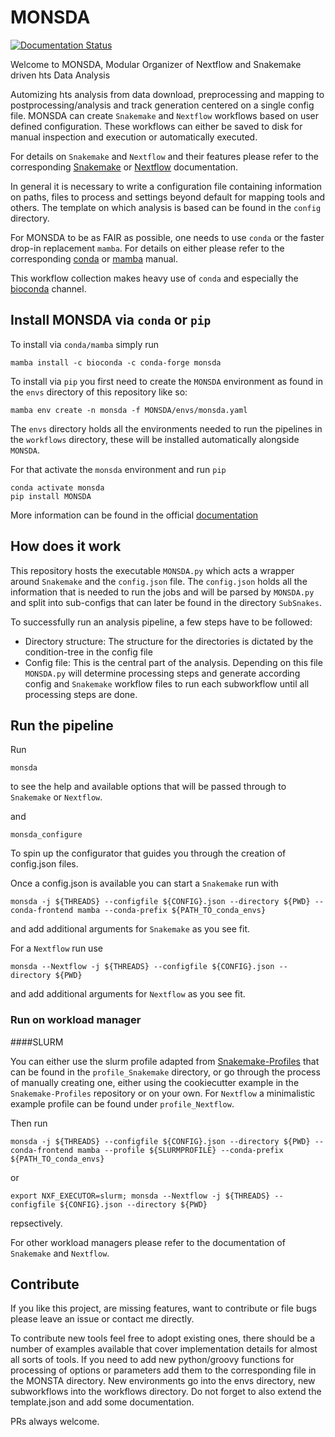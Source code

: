 # MONSDA

[![Documentation Status](https://readthedocs.org/projects/monsda/badge/?version=latest)](https://monsda.readthedocs.io/en/latest/?badge=latest)


Welcome to MONSDA, Modular Organizer of Nextflow and Snakemake driven hts Data Analysis

Automizing hts analysis from data download, preprocessing and mapping to
postprocessing/analysis and track generation centered on a single config file.
MONSDA can create ```Snakemake``` and ```Nextflow``` workflows based on user defined configuration.
These workflows can either be saved to disk for manual inspection and execution or automatically executed.

For details on ```Snakemake``` and ```Nextflow``` and their features please refer to the corresponding [Snakemake](https://Snakemake.readthedocs.io/en/stable/tutorial/tutorial.html)  or [Nextflow](https://www.Nextflow.io/docs/latest/index.html) documentation.

In general it is necessary to write a configuration file containing information on paths, files to process and settings beyond default for mapping tools and others.
The template on which analysis is based can be found in the ```config``` directory.

For MONSDA to be as FAIR as possible, one needs to use ```conda``` or the faster drop-in replacement ```mamba```. For details on either please refer to the corresponding [conda](https://docs.conda.io/en/latest/) or [mamba](https://mamba.readthedocs.io/en/latest/) manual.

This workflow collection makes heavy use of ```conda``` and especially the [bioconda](https://bioconda.github.io) channel.

## Install MONSDA via ```conda``` or ```pip```

To install via ```conda/mamba``` simply run

```
mamba install -c bioconda -c conda-forge monsda
```

To install via ```pip``` you first need to create the ```MONSDA``` environment as found in the ```envs``` directory of this repository like so:

```
mamba env create -n monsda -f MONSDA/envs/monsda.yaml
```

The ```envs``` directory holds all the environments needed to run the pipelines in the ```workflows``` directory, these will be installed automatically alongside ```MONSDA```.

For that activate the ```monsda``` environment and run ```pip```

```
conda activate monsda
pip install MONSDA
```

More information can be found in the official [documentation](https://monsda.readthedocs.io/en/latest/?badge=latest)


## How does it work

This repository hosts the executable ```MONSDA.py``` which acts a wrapper around ```Snakemake``` and the ```config.json``` file.
The ```config.json``` holds all the information that is needed to run the jobs and will be parsed by ```MONSDA.py``` and split into sub-configs that can later be found in the directory ```SubSnakes```.

To successfully run an analysis pipeline, a few steps have to be followed:
  * Directory structure: The structure for the directories is dictated by the condition-tree in the config file
  * Config file: This is the central part of the analysis. Depending on this file ```MONSDA.py``` will determine processing steps and generate according config and ```Snakemake``` workflow files to run each subworkflow until all processing steps are done.

## Run the pipeline

Run

```
monsda
```
to see the help and available options that will be passed through to ```Snakemake``` or ```Nextflow```.

and 

```
monsda_configure
```

To spin up the configurator that guides you through the creation of config.json files.

Once a config.json is available you can start a ```Snakemake``` run with

```
monsda -j ${THREADS} --configfile ${CONFIG}.json --directory ${PWD} --conda-frontend mamba --conda-prefix ${PATH_TO_conda_envs}
```
and add additional arguments for ```Snakemake``` as you see fit.


For a ```Nextflow``` run use
```
monsda --Nextflow -j ${THREADS} --configfile ${CONFIG}.json --directory ${PWD}
```
and add additional arguments for ```Nextflow``` as you see fit.


### Run on workload manager

####SLURM

You can either use the slurm profile adapted from [Snakemake-Profiles](https://github.com/Snakemake-Profiles/slurm) that can be found in the ```profile_Snakemake``` directory, or go through the process of manually creating one, either using the cookiecutter example in the ```Snakemake-Profiles``` repository or on your own. 
For ```Nextflow``` a minimalistic example profile can be found under ```profile_Nextflow```.

Then run
```
monsda -j ${THREADS} --configfile ${CONFIG}.json --directory ${PWD} --conda-frontend mamba --profile ${SLURMPROFILE} --conda-prefix ${PATH_TO_conda_envs}
```
or
```
export NXF_EXECUTOR=slurm; monsda --Nextflow -j ${THREADS} --configfile ${CONFIG}.json --directory ${PWD}
```
repsectively.


For other workload managers please refer to the documentation of ```Snakemake``` and ```Nextflow```.


## Contribute
If you like this project, are missing features, want to contribute or
file bugs please leave an issue or contact me directly.

To contribute new tools feel free to adopt existing ones,
there should be a number of examples available that cover
implementation details for almost all sorts of tools. If you need to
add new python/groovy functions for processing of options or
parameters add them to the corresponding file in the MONSTA directory.
New environments go into the envs directory, new subworkflows into the
workflows directory. Do not forget to also extend the template.json
and add some documentation.

PRs always welcome.

